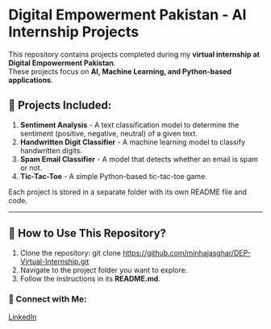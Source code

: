 # Digital Empowerment Pakistan - AI Internship Projects

This repository contains projects completed during my **virtual internship at Digital Empowerment Pakistan**.  
These projects focus on **AI, Machine Learning, and Python-based applications**.

## 📂 Projects Included:
1. **Sentiment Analysis** - A text classification model to determine the sentiment (positive, negative, neutral) of a given text.
2. **Handwritten Digit Classifier** - A machine learning model to classify handwritten digits.
3. **Spam Email Classifier** - A model that detects whether an email is spam or not.
4. **Tic-Tac-Toe** - A simple Python-based tic-tac-toe game.

Each project is stored in a separate folder with its own README file and code.

---

## 🚀 How to Use This Repository?
1. Clone the repository:
git clone https://github.com/minhajasghar/DEP-Virtual-Internship.git
2. Navigate to the project folder you want to explore.
3. Follow the instructions in its **README.md**.

### 🔗 Connect with Me:
[LinkedIn](https://www.linkedin.com/in/minhajasghar)
